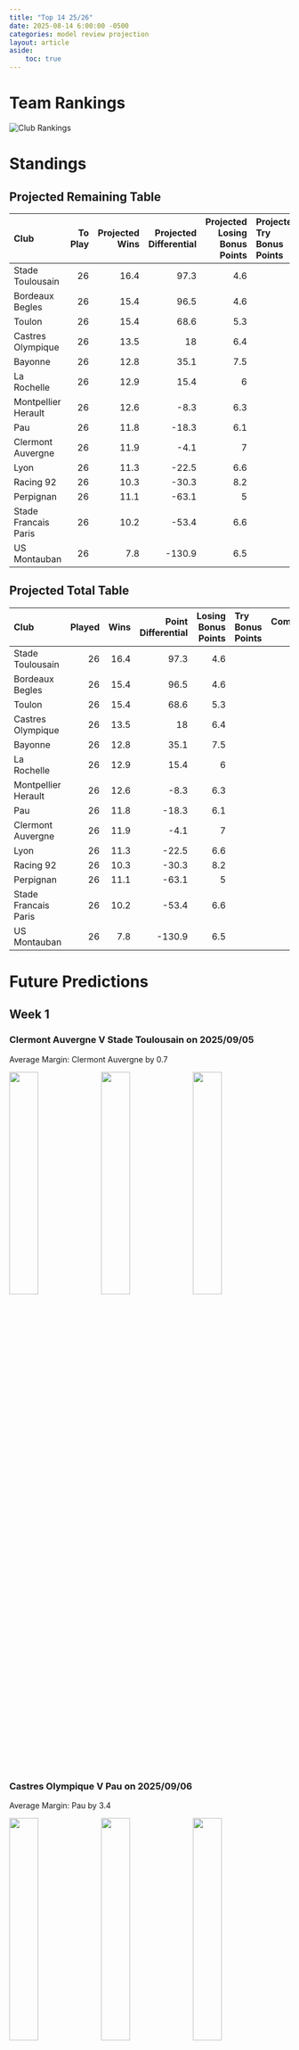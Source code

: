 ```yaml
---  
title: "Top 14 25/26"  
date: 2025-08-14 6:00:00 -0500  
categories: model review projection  
layout: article  
aside:  
    toc: true  
---
```

# Team Rankings


![Club Rankings](plots/rankings_Top_14_2526.png)
# Standings

## Projected Remaining Table


| Club                 |   To Play |   Projected Wins |   Projected Differential |   Projected Losing Bonus Points | Projected Try Bonus Points   |   Projected Competition Points |
|:---------------------|----------:|-----------------:|-------------------------:|--------------------------------:|:-----------------------------|-------------------------------:|
| Stade Toulousain     |        26 |             16.4 |                     97.3 |                             4.6 |                              |                           71.8 |
| Bordeaux Begles      |        26 |             15.4 |                     96.5 |                             4.6 |                              |                           69.2 |
| Toulon               |        26 |             15.4 |                     68.6 |                             5.3 |                              |                           68.5 |
| Castres Olympique    |        26 |             13.5 |                     18   |                             6.4 |                              |                           62.4 |
| Bayonne              |        26 |             12.8 |                     35.1 |                             7.5 |                              |                           61.3 |
| La Rochelle          |        26 |             12.9 |                     15.4 |                             6   |                              |                           60.2 |
| Montpellier Herault  |        26 |             12.6 |                     -8.3 |                             6.3 |                              |                           58.3 |
| Pau                  |        26 |             11.8 |                    -18.3 |                             6.1 |                              |                           57.3 |
| Clermont Auvergne    |        26 |             11.9 |                     -4.1 |                             7   |                              |                           56.6 |
| Lyon                 |        26 |             11.3 |                    -22.5 |                             6.6 |                              |                           55.2 |
| Racing 92            |        26 |             10.3 |                    -30.3 |                             8.2 |                              |                           52   |
| Perpignan            |        26 |             11.1 |                    -63.1 |                             5   |                              |                           52   |
| Stade Francais Paris |        26 |             10.2 |                    -53.4 |                             6.6 |                              |                           50.8 |
| US Montauban         |        26 |              7.8 |                   -130.9 |                             6.5 |                              |                           39.1 |



## Projected Total Table


| Club                 |   Played |   Wins |   Point Differential |   Losing Bonus Points | Try Bonus Points   |   Competition Points |
|:---------------------|---------:|-------:|---------------------:|----------------------:|:-------------------|---------------------:|
| Stade Toulousain     |       26 |   16.4 |                 97.3 |                   4.6 |                    |                 71.8 |
| Bordeaux Begles      |       26 |   15.4 |                 96.5 |                   4.6 |                    |                 69.2 |
| Toulon               |       26 |   15.4 |                 68.6 |                   5.3 |                    |                 68.5 |
| Castres Olympique    |       26 |   13.5 |                 18   |                   6.4 |                    |                 62.4 |
| Bayonne              |       26 |   12.8 |                 35.1 |                   7.5 |                    |                 61.3 |
| La Rochelle          |       26 |   12.9 |                 15.4 |                   6   |                    |                 60.2 |
| Montpellier Herault  |       26 |   12.6 |                 -8.3 |                   6.3 |                    |                 58.3 |
| Pau                  |       26 |   11.8 |                -18.3 |                   6.1 |                    |                 57.3 |
| Clermont Auvergne    |       26 |   11.9 |                 -4.1 |                   7   |                    |                 56.6 |
| Lyon                 |       26 |   11.3 |                -22.5 |                   6.6 |                    |                 55.2 |
| Racing 92            |       26 |   10.3 |                -30.3 |                   8.2 |                    |                 52   |
| Perpignan            |       26 |   11.1 |                -63.1 |                   5   |                    |                 52   |
| Stade Francais Paris |       26 |   10.2 |                -53.4 |                   6.6 |                    |                 50.8 |
| US Montauban         |       26 |    7.8 |               -130.9 |                   6.5 |                    |                 39.1 |



# Future Predictions

## Week 1

### Clermont Auvergne V Stade Toulousain on 2025/09/05


Average Margin: Clermont Auvergne by 0.7

<p float="left">
<img src="plots\2025-09-05-ClermontAuvergne_V_StadeToulousain_performances.png" width="32%" />
<img src="plots\2025-09-05-ClermontAuvergne_V_StadeToulousain_resultbar.png" width="32%" />
<img src="plots\2025-09-05-ClermontAuvergne_V_StadeToulousain_spreads.png" width="32%" />
</p>

### Castres Olympique V Pau on 2025/09/06


Average Margin: Pau by 3.4

<p float="left">
<img src="plots\2025-09-06-CastresOlympique_V_Pau_performances.png" width="32%" />
<img src="plots\2025-09-06-CastresOlympique_V_Pau_resultbar.png" width="32%" />
<img src="plots\2025-09-06-CastresOlympique_V_Pau_spreads.png" width="32%" />
</p>

### Lyon V Racing 92 on 2025/09/06


Average Margin: Racing 92 by 2.0

<p float="left">
<img src="plots\2025-09-06-Lyon_V_Racing92_performances.png" width="32%" />
<img src="plots\2025-09-06-Lyon_V_Racing92_resultbar.png" width="32%" />
<img src="plots\2025-09-06-Lyon_V_Racing92_spreads.png" width="32%" />
</p>

### Montpellier Herault V Toulon on 2025/09/06


Average Margin: Toulon by 1.0

<p float="left">
<img src="plots\2025-09-06-MontpellierHerault_V_Toulon_performances.png" width="32%" />
<img src="plots\2025-09-06-MontpellierHerault_V_Toulon_resultbar.png" width="32%" />
<img src="plots\2025-09-06-MontpellierHerault_V_Toulon_spreads.png" width="32%" />
</p>

### Bordeaux Begles V La Rochelle on 2025/09/06


Average Margin: Bordeaux Begles by 8.9

<p float="left">
<img src="plots\2025-09-06-BordeauxBegles_V_LaRochelle_performances.png" width="32%" />
<img src="plots\2025-09-06-BordeauxBegles_V_LaRochelle_resultbar.png" width="32%" />
<img src="plots\2025-09-06-BordeauxBegles_V_LaRochelle_spreads.png" width="32%" />
</p>

### Stade Francais Paris V US Montauban on 2025/09/06


Average Margin: Stade Francais Paris by 7.9

<p float="left">
<img src="plots\2025-09-06-StadeFrancaisParis_V_USMontauban_performances.png" width="32%" />
<img src="plots\2025-09-06-StadeFrancaisParis_V_USMontauban_resultbar.png" width="32%" />
<img src="plots\2025-09-06-StadeFrancaisParis_V_USMontauban_spreads.png" width="32%" />
</p>

### Perpignan V Bayonne on 2025/09/06


Average Margin: Perpignan by 4.6

<p float="left">
<img src="plots\2025-09-06-Perpignan_V_Bayonne_performances.png" width="32%" />
<img src="plots\2025-09-06-Perpignan_V_Bayonne_resultbar.png" width="32%" />
<img src="plots\2025-09-06-Perpignan_V_Bayonne_spreads.png" width="32%" />
</p>

## Week 2

### Racing 92 V Bordeaux Begles on 2025/09/12


Average Margin: Racing 92 by 1.0

<p float="left">
<img src="plots\2025-09-12-Racing92_V_BordeauxBegles_performances.png" width="32%" />
<img src="plots\2025-09-12-Racing92_V_BordeauxBegles_resultbar.png" width="32%" />
<img src="plots\2025-09-12-Racing92_V_BordeauxBegles_spreads.png" width="32%" />
</p>

### Stade Toulousain V Perpignan on 2025/09/13


Average Margin: Stade Toulousain by 17.2

<p float="left">
<img src="plots\2025-09-13-StadeToulousain_V_Perpignan_performances.png" width="32%" />
<img src="plots\2025-09-13-StadeToulousain_V_Perpignan_resultbar.png" width="32%" />
<img src="plots\2025-09-13-StadeToulousain_V_Perpignan_spreads.png" width="32%" />
</p>

### Toulon V Castres Olympique on 2025/09/13


Average Margin: Toulon by 12.4

<p float="left">
<img src="plots\2025-09-13-Toulon_V_CastresOlympique_performances.png" width="32%" />
<img src="plots\2025-09-13-Toulon_V_CastresOlympique_resultbar.png" width="32%" />
<img src="plots\2025-09-13-Toulon_V_CastresOlympique_spreads.png" width="32%" />
</p>

### US Montauban V Lyon on 2025/09/13


Average Margin: Lyon by 5.2

<p float="left">
<img src="plots\2025-09-13-USMontauban_V_Lyon_performances.png" width="32%" />
<img src="plots\2025-09-13-USMontauban_V_Lyon_resultbar.png" width="32%" />
<img src="plots\2025-09-13-USMontauban_V_Lyon_spreads.png" width="32%" />
</p>

### Pau V Stade Francais Paris on 2025/09/13


Average Margin: Pau by 5.7

<p float="left">
<img src="plots\2025-09-13-Pau_V_StadeFrancaisParis_performances.png" width="32%" />
<img src="plots\2025-09-13-Pau_V_StadeFrancaisParis_resultbar.png" width="32%" />
<img src="plots\2025-09-13-Pau_V_StadeFrancaisParis_spreads.png" width="32%" />
</p>

### La Rochelle V Clermont Auvergne on 2025/09/13


Average Margin: Clermont Auvergne by 1.8

<p float="left">
<img src="plots\2025-09-13-LaRochelle_V_ClermontAuvergne_performances.png" width="32%" />
<img src="plots\2025-09-13-LaRochelle_V_ClermontAuvergne_resultbar.png" width="32%" />
<img src="plots\2025-09-13-LaRochelle_V_ClermontAuvergne_spreads.png" width="32%" />
</p>

### Bayonne V Montpellier Herault on 2025/09/13


Average Margin: Bayonne by 3.3

<p float="left">
<img src="plots\2025-09-13-Bayonne_V_MontpellierHerault_performances.png" width="32%" />
<img src="plots\2025-09-13-Bayonne_V_MontpellierHerault_resultbar.png" width="32%" />
<img src="plots\2025-09-13-Bayonne_V_MontpellierHerault_spreads.png" width="32%" />
</p>

## Week 3

### Toulon V La Rochelle on 2025/09/19


Average Margin: Toulon by 2.7

<p float="left">
<img src="plots\2025-09-19-Toulon_V_LaRochelle_performances.png" width="32%" />
<img src="plots\2025-09-19-Toulon_V_LaRochelle_resultbar.png" width="32%" />
<img src="plots\2025-09-19-Toulon_V_LaRochelle_spreads.png" width="32%" />
</p>

### Lyon V Stade Francais Paris on 2025/09/20


Average Margin: Lyon by 3.9

<p float="left">
<img src="plots\2025-09-20-Lyon_V_StadeFrancaisParis_performances.png" width="32%" />
<img src="plots\2025-09-20-Lyon_V_StadeFrancaisParis_resultbar.png" width="32%" />
<img src="plots\2025-09-20-Lyon_V_StadeFrancaisParis_spreads.png" width="32%" />
</p>

### Castres Olympique V Bayonne on 2025/09/20


Average Margin: Castres Olympique by 6.3

<p float="left">
<img src="plots\2025-09-20-CastresOlympique_V_Bayonne_performances.png" width="32%" />
<img src="plots\2025-09-20-CastresOlympique_V_Bayonne_resultbar.png" width="32%" />
<img src="plots\2025-09-20-CastresOlympique_V_Bayonne_spreads.png" width="32%" />
</p>

### Bordeaux Begles V US Montauban on 2025/09/20


Average Margin: Bordeaux Begles by 8.7

<p float="left">
<img src="plots\2025-09-20-BordeauxBegles_V_USMontauban_performances.png" width="32%" />
<img src="plots\2025-09-20-BordeauxBegles_V_USMontauban_resultbar.png" width="32%" />
<img src="plots\2025-09-20-BordeauxBegles_V_USMontauban_spreads.png" width="32%" />
</p>

### Clermont Auvergne V Pau on 2025/09/20


Average Margin: Clermont Auvergne by 4.0

<p float="left">
<img src="plots\2025-09-20-ClermontAuvergne_V_Pau_performances.png" width="32%" />
<img src="plots\2025-09-20-ClermontAuvergne_V_Pau_resultbar.png" width="32%" />
<img src="plots\2025-09-20-ClermontAuvergne_V_Pau_spreads.png" width="32%" />
</p>

### Perpignan V Racing 92 on 2025/09/20


Average Margin: Perpignan by 1.7

<p float="left">
<img src="plots\2025-09-20-Perpignan_V_Racing92_performances.png" width="32%" />
<img src="plots\2025-09-20-Perpignan_V_Racing92_resultbar.png" width="32%" />
<img src="plots\2025-09-20-Perpignan_V_Racing92_spreads.png" width="32%" />
</p>

### Montpellier Herault V Stade Toulousain on 2025/09/20


Average Margin: Stade Toulousain by 1.3

<p float="left">
<img src="plots\2025-09-20-MontpellierHerault_V_StadeToulousain_performances.png" width="32%" />
<img src="plots\2025-09-20-MontpellierHerault_V_StadeToulousain_resultbar.png" width="32%" />
<img src="plots\2025-09-20-MontpellierHerault_V_StadeToulousain_spreads.png" width="32%" />
</p>

## Week 4

### Bayonne V Toulon on 2025/09/26


Average Margin: Toulon by 1.5

<p float="left">
<img src="plots\2025-09-26-Bayonne_V_Toulon_performances.png" width="32%" />
<img src="plots\2025-09-26-Bayonne_V_Toulon_resultbar.png" width="32%" />
<img src="plots\2025-09-26-Bayonne_V_Toulon_spreads.png" width="32%" />
</p>

### Racing 92 V Clermont Auvergne on 2025/09/27


Average Margin: Clermont Auvergne by 0.2

<p float="left">
<img src="plots\2025-09-27-Racing92_V_ClermontAuvergne_performances.png" width="32%" />
<img src="plots\2025-09-27-Racing92_V_ClermontAuvergne_resultbar.png" width="32%" />
<img src="plots\2025-09-27-Racing92_V_ClermontAuvergne_spreads.png" width="32%" />
</p>

### Pau V Lyon on 2025/09/27


Average Margin: Pau by 5.4

<p float="left">
<img src="plots\2025-09-27-Pau_V_Lyon_performances.png" width="32%" />
<img src="plots\2025-09-27-Pau_V_Lyon_resultbar.png" width="32%" />
<img src="plots\2025-09-27-Pau_V_Lyon_spreads.png" width="32%" />
</p>

### Stade Francais Paris V Bordeaux Begles on 2025/09/27


Average Margin: Bordeaux Begles by 3.8

<p float="left">
<img src="plots\2025-09-27-StadeFrancaisParis_V_BordeauxBegles_performances.png" width="32%" />
<img src="plots\2025-09-27-StadeFrancaisParis_V_BordeauxBegles_resultbar.png" width="32%" />
<img src="plots\2025-09-27-StadeFrancaisParis_V_BordeauxBegles_spreads.png" width="32%" />
</p>

### La Rochelle V Perpignan on 2025/09/27


Average Margin: La Rochelle by 6.8

<p float="left">
<img src="plots\2025-09-27-LaRochelle_V_Perpignan_performances.png" width="32%" />
<img src="plots\2025-09-27-LaRochelle_V_Perpignan_resultbar.png" width="32%" />
<img src="plots\2025-09-27-LaRochelle_V_Perpignan_spreads.png" width="32%" />
</p>

### Stade Toulousain V Castres Olympique on 2025/09/27


Average Margin: Stade Toulousain by 8.9

<p float="left">
<img src="plots\2025-09-27-StadeToulousain_V_CastresOlympique_performances.png" width="32%" />
<img src="plots\2025-09-27-StadeToulousain_V_CastresOlympique_resultbar.png" width="32%" />
<img src="plots\2025-09-27-StadeToulousain_V_CastresOlympique_spreads.png" width="32%" />
</p>

### US Montauban V Montpellier Herault on 2025/09/27


Average Margin: Montpellier Herault by 3.9

<p float="left">
<img src="plots\2025-09-27-USMontauban_V_MontpellierHerault_performances.png" width="32%" />
<img src="plots\2025-09-27-USMontauban_V_MontpellierHerault_resultbar.png" width="32%" />
<img src="plots\2025-09-27-USMontauban_V_MontpellierHerault_spreads.png" width="32%" />
</p>

## Week 5

### Bordeaux Begles V Lyon on 2025/10/03


Average Margin: Bordeaux Begles by 6.9

<p float="left">
<img src="plots\2025-10-03-BordeauxBegles_V_Lyon_performances.png" width="32%" />
<img src="plots\2025-10-03-BordeauxBegles_V_Lyon_resultbar.png" width="32%" />
<img src="plots\2025-10-03-BordeauxBegles_V_Lyon_spreads.png" width="32%" />
</p>

### Clermont Auvergne V US Montauban on 2025/10/03


Average Margin: US Montauban by 5.2

<p float="left">
<img src="plots\2025-10-03-ClermontAuvergne_V_USMontauban_performances.png" width="32%" />
<img src="plots\2025-10-03-ClermontAuvergne_V_USMontauban_resultbar.png" width="32%" />
<img src="plots\2025-10-03-ClermontAuvergne_V_USMontauban_spreads.png" width="32%" />
</p>

### Perpignan V Stade Francais Paris on 2025/10/03


Average Margin: Perpignan by 4.4

<p float="left">
<img src="plots\2025-10-03-Perpignan_V_StadeFrancaisParis_performances.png" width="32%" />
<img src="plots\2025-10-03-Perpignan_V_StadeFrancaisParis_resultbar.png" width="32%" />
<img src="plots\2025-10-03-Perpignan_V_StadeFrancaisParis_spreads.png" width="32%" />
</p>

### Toulon V Pau on 2025/10/03


Average Margin: Toulon by 6.9

<p float="left">
<img src="plots\2025-10-03-Toulon_V_Pau_performances.png" width="32%" />
<img src="plots\2025-10-03-Toulon_V_Pau_resultbar.png" width="32%" />
<img src="plots\2025-10-03-Toulon_V_Pau_spreads.png" width="32%" />
</p>

### Bayonne V Stade Toulousain on 2025/10/03


Average Margin: Bayonne by 0.1

<p float="left">
<img src="plots\2025-10-03-Bayonne_V_StadeToulousain_performances.png" width="32%" />
<img src="plots\2025-10-03-Bayonne_V_StadeToulousain_resultbar.png" width="32%" />
<img src="plots\2025-10-03-Bayonne_V_StadeToulousain_spreads.png" width="32%" />
</p>

### Montpellier Herault V La Rochelle on 2025/10/03


Average Margin: Montpellier Herault by 5.0

<p float="left">
<img src="plots\2025-10-03-MontpellierHerault_V_LaRochelle_performances.png" width="32%" />
<img src="plots\2025-10-03-MontpellierHerault_V_LaRochelle_resultbar.png" width="32%" />
<img src="plots\2025-10-03-MontpellierHerault_V_LaRochelle_spreads.png" width="32%" />
</p>

### Castres Olympique V Racing 92 on 2025/10/03


Average Margin: Castres Olympique by 0.9

<p float="left">
<img src="plots\2025-10-03-CastresOlympique_V_Racing92_performances.png" width="32%" />
<img src="plots\2025-10-03-CastresOlympique_V_Racing92_resultbar.png" width="32%" />
<img src="plots\2025-10-03-CastresOlympique_V_Racing92_spreads.png" width="32%" />
</p>

## Week 6

### Racing 92 V Montpellier Herault on 2025/10/10


Average Margin: Racing 92 by 0.8

<p float="left">
<img src="plots\2025-10-10-Racing92_V_MontpellierHerault_performances.png" width="32%" />
<img src="plots\2025-10-10-Racing92_V_MontpellierHerault_resultbar.png" width="32%" />
<img src="plots\2025-10-10-Racing92_V_MontpellierHerault_spreads.png" width="32%" />
</p>

### Stade Toulousain V Bordeaux Begles on 2025/10/10


Average Margin: Stade Toulousain by 9.4

<p float="left">
<img src="plots\2025-10-10-StadeToulousain_V_BordeauxBegles_performances.png" width="32%" />
<img src="plots\2025-10-10-StadeToulousain_V_BordeauxBegles_resultbar.png" width="32%" />
<img src="plots\2025-10-10-StadeToulousain_V_BordeauxBegles_spreads.png" width="32%" />
</p>

### Lyon V Perpignan on 2025/10/10


Average Margin: Lyon by 3.1

<p float="left">
<img src="plots\2025-10-10-Lyon_V_Perpignan_performances.png" width="32%" />
<img src="plots\2025-10-10-Lyon_V_Perpignan_resultbar.png" width="32%" />
<img src="plots\2025-10-10-Lyon_V_Perpignan_spreads.png" width="32%" />
</p>

### Clermont Auvergne V Toulon on 2025/10/10


Average Margin: Toulon by 0.8

<p float="left">
<img src="plots\2025-10-10-ClermontAuvergne_V_Toulon_performances.png" width="32%" />
<img src="plots\2025-10-10-ClermontAuvergne_V_Toulon_resultbar.png" width="32%" />
<img src="plots\2025-10-10-ClermontAuvergne_V_Toulon_spreads.png" width="32%" />
</p>

### Stade Francais Paris V La Rochelle on 2025/10/10


Average Margin: La Rochelle by 0.2

<p float="left">
<img src="plots\2025-10-10-StadeFrancaisParis_V_LaRochelle_performances.png" width="32%" />
<img src="plots\2025-10-10-StadeFrancaisParis_V_LaRochelle_resultbar.png" width="32%" />
<img src="plots\2025-10-10-StadeFrancaisParis_V_LaRochelle_spreads.png" width="32%" />
</p>

### US Montauban V Castres Olympique on 2025/10/10


Average Margin: US Montauban by 2.9

<p float="left">
<img src="plots\2025-10-10-USMontauban_V_CastresOlympique_performances.png" width="32%" />
<img src="plots\2025-10-10-USMontauban_V_CastresOlympique_resultbar.png" width="32%" />
<img src="plots\2025-10-10-USMontauban_V_CastresOlympique_spreads.png" width="32%" />
</p>

### Pau V Bayonne on 2025/10/10


Average Margin: Pau by 3.2

<p float="left">
<img src="plots\2025-10-10-Pau_V_Bayonne_performances.png" width="32%" />
<img src="plots\2025-10-10-Pau_V_Bayonne_resultbar.png" width="32%" />
<img src="plots\2025-10-10-Pau_V_Bayonne_spreads.png" width="32%" />
</p>

## Week 7

### Bayonne V Clermont Auvergne on 2025/10/17


Average Margin: Bayonne by 2.5

<p float="left">
<img src="plots\2025-10-17-Bayonne_V_ClermontAuvergne_performances.png" width="32%" />
<img src="plots\2025-10-17-Bayonne_V_ClermontAuvergne_resultbar.png" width="32%" />
<img src="plots\2025-10-17-Bayonne_V_ClermontAuvergne_spreads.png" width="32%" />
</p>

### Perpignan V Bordeaux Begles on 2025/10/17


Average Margin: Bordeaux Begles by 3.6

<p float="left">
<img src="plots\2025-10-17-Perpignan_V_BordeauxBegles_performances.png" width="32%" />
<img src="plots\2025-10-17-Perpignan_V_BordeauxBegles_resultbar.png" width="32%" />
<img src="plots\2025-10-17-Perpignan_V_BordeauxBegles_spreads.png" width="32%" />
</p>

### Pau V Stade Toulousain on 2025/10/17


Average Margin: Stade Toulousain by 4.5

<p float="left">
<img src="plots\2025-10-17-Pau_V_StadeToulousain_performances.png" width="32%" />
<img src="plots\2025-10-17-Pau_V_StadeToulousain_resultbar.png" width="32%" />
<img src="plots\2025-10-17-Pau_V_StadeToulousain_spreads.png" width="32%" />
</p>

### Montpellier Herault V Lyon on 2025/10/17


Average Margin: Montpellier Herault by 5.1

<p float="left">
<img src="plots\2025-10-17-MontpellierHerault_V_Lyon_performances.png" width="32%" />
<img src="plots\2025-10-17-MontpellierHerault_V_Lyon_resultbar.png" width="32%" />
<img src="plots\2025-10-17-MontpellierHerault_V_Lyon_spreads.png" width="32%" />
</p>

### Castres Olympique V Stade Francais Paris on 2025/10/17


Average Margin: Castres Olympique by 8.9

<p float="left">
<img src="plots\2025-10-17-CastresOlympique_V_StadeFrancaisParis_performances.png" width="32%" />
<img src="plots\2025-10-17-CastresOlympique_V_StadeFrancaisParis_resultbar.png" width="32%" />
<img src="plots\2025-10-17-CastresOlympique_V_StadeFrancaisParis_spreads.png" width="32%" />
</p>

### La Rochelle V US Montauban on 2025/10/17


Average Margin: La Rochelle by 12.5

<p float="left">
<img src="plots\2025-10-17-LaRochelle_V_USMontauban_performances.png" width="32%" />
<img src="plots\2025-10-17-LaRochelle_V_USMontauban_resultbar.png" width="32%" />
<img src="plots\2025-10-17-LaRochelle_V_USMontauban_spreads.png" width="32%" />
</p>

### Toulon V Racing 92 on 2025/10/17


Average Margin: Racing 92 by 1.7

<p float="left">
<img src="plots\2025-10-17-Toulon_V_Racing92_performances.png" width="32%" />
<img src="plots\2025-10-17-Toulon_V_Racing92_resultbar.png" width="32%" />
<img src="plots\2025-10-17-Toulon_V_Racing92_spreads.png" width="32%" />
</p>

## Week 8

### Lyon V La Rochelle on 2025/10/24


Average Margin: Lyon by 6.3

<p float="left">
<img src="plots\2025-10-24-Lyon_V_LaRochelle_performances.png" width="32%" />
<img src="plots\2025-10-24-Lyon_V_LaRochelle_resultbar.png" width="32%" />
<img src="plots\2025-10-24-Lyon_V_LaRochelle_spreads.png" width="32%" />
</p>

### Stade Francais Paris V Montpellier Herault on 2025/10/24


Average Margin: Stade Francais Paris by 1.1

<p float="left">
<img src="plots\2025-10-24-StadeFrancaisParis_V_MontpellierHerault_performances.png" width="32%" />
<img src="plots\2025-10-24-StadeFrancaisParis_V_MontpellierHerault_resultbar.png" width="32%" />
<img src="plots\2025-10-24-StadeFrancaisParis_V_MontpellierHerault_spreads.png" width="32%" />
</p>

### Stade Toulousain V Toulon on 2025/10/24


Average Margin: Stade Toulousain by 10.8

<p float="left">
<img src="plots\2025-10-24-StadeToulousain_V_Toulon_performances.png" width="32%" />
<img src="plots\2025-10-24-StadeToulousain_V_Toulon_resultbar.png" width="32%" />
<img src="plots\2025-10-24-StadeToulousain_V_Toulon_spreads.png" width="32%" />
</p>

### US Montauban V Perpignan on 2025/10/24


Average Margin: Perpignan by 1.5

<p float="left">
<img src="plots\2025-10-24-USMontauban_V_Perpignan_performances.png" width="32%" />
<img src="plots\2025-10-24-USMontauban_V_Perpignan_resultbar.png" width="32%" />
<img src="plots\2025-10-24-USMontauban_V_Perpignan_spreads.png" width="32%" />
</p>

### Racing 92 V Pau on 2025/10/24


Average Margin: Racing 92 by 4.1

<p float="left">
<img src="plots\2025-10-24-Racing92_V_Pau_performances.png" width="32%" />
<img src="plots\2025-10-24-Racing92_V_Pau_resultbar.png" width="32%" />
<img src="plots\2025-10-24-Racing92_V_Pau_spreads.png" width="32%" />
</p>

### Bordeaux Begles V Bayonne on 2025/10/24


Average Margin: Bordeaux Begles by 2.2

<p float="left">
<img src="plots\2025-10-24-BordeauxBegles_V_Bayonne_performances.png" width="32%" />
<img src="plots\2025-10-24-BordeauxBegles_V_Bayonne_resultbar.png" width="32%" />
<img src="plots\2025-10-24-BordeauxBegles_V_Bayonne_spreads.png" width="32%" />
</p>

### Clermont Auvergne V Castres Olympique on 2025/10/24


Average Margin: Clermont Auvergne by 6.1

<p float="left">
<img src="plots\2025-10-24-ClermontAuvergne_V_CastresOlympique_performances.png" width="32%" />
<img src="plots\2025-10-24-ClermontAuvergne_V_CastresOlympique_resultbar.png" width="32%" />
<img src="plots\2025-10-24-ClermontAuvergne_V_CastresOlympique_spreads.png" width="32%" />
</p>

## Week 9

### Bayonne V US Montauban on 2025/10/31


Average Margin: Bayonne by 4.4

<p float="left">
<img src="plots\2025-10-31-Bayonne_V_USMontauban_performances.png" width="32%" />
<img src="plots\2025-10-31-Bayonne_V_USMontauban_resultbar.png" width="32%" />
<img src="plots\2025-10-31-Bayonne_V_USMontauban_spreads.png" width="32%" />
</p>

### Stade Toulousain V Stade Francais Paris on 2025/10/31


Average Margin: Stade Francais Paris by 0.8

<p float="left">
<img src="plots\2025-10-31-StadeToulousain_V_StadeFrancaisParis_performances.png" width="32%" />
<img src="plots\2025-10-31-StadeToulousain_V_StadeFrancaisParis_resultbar.png" width="32%" />
<img src="plots\2025-10-31-StadeToulousain_V_StadeFrancaisParis_spreads.png" width="32%" />
</p>

### Toulon V Lyon on 2025/10/31


Average Margin: Toulon by 5.8

<p float="left">
<img src="plots\2025-10-31-Toulon_V_Lyon_performances.png" width="32%" />
<img src="plots\2025-10-31-Toulon_V_Lyon_resultbar.png" width="32%" />
<img src="plots\2025-10-31-Toulon_V_Lyon_spreads.png" width="32%" />
</p>

### La Rochelle V Racing 92 on 2025/10/31


Average Margin: La Rochelle by 8.1

<p float="left">
<img src="plots\2025-10-31-LaRochelle_V_Racing92_performances.png" width="32%" />
<img src="plots\2025-10-31-LaRochelle_V_Racing92_resultbar.png" width="32%" />
<img src="plots\2025-10-31-LaRochelle_V_Racing92_spreads.png" width="32%" />
</p>

### Castres Olympique V Bordeaux Begles on 2025/10/31


Average Margin: Castres Olympique by 1.5

<p float="left">
<img src="plots\2025-10-31-CastresOlympique_V_BordeauxBegles_performances.png" width="32%" />
<img src="plots\2025-10-31-CastresOlympique_V_BordeauxBegles_resultbar.png" width="32%" />
<img src="plots\2025-10-31-CastresOlympique_V_BordeauxBegles_spreads.png" width="32%" />
</p>

### Pau V Perpignan on 2025/10/31


Average Margin: Pau by 9.6

<p float="left">
<img src="plots\2025-10-31-Pau_V_Perpignan_performances.png" width="32%" />
<img src="plots\2025-10-31-Pau_V_Perpignan_resultbar.png" width="32%" />
<img src="plots\2025-10-31-Pau_V_Perpignan_spreads.png" width="32%" />
</p>

### Montpellier Herault V Clermont Auvergne on 2025/10/31


Average Margin: Montpellier Herault by 2.9

<p float="left">
<img src="plots\2025-10-31-MontpellierHerault_V_ClermontAuvergne_performances.png" width="32%" />
<img src="plots\2025-10-31-MontpellierHerault_V_ClermontAuvergne_resultbar.png" width="32%" />
<img src="plots\2025-10-31-MontpellierHerault_V_ClermontAuvergne_spreads.png" width="32%" />
</p>

## Week 10

### Bordeaux Begles V Pau on 2025/11/21


Average Margin: Bordeaux Begles by 6.9

<p float="left">
<img src="plots\2025-11-21-BordeauxBegles_V_Pau_performances.png" width="32%" />
<img src="plots\2025-11-21-BordeauxBegles_V_Pau_resultbar.png" width="32%" />
<img src="plots\2025-11-21-BordeauxBegles_V_Pau_spreads.png" width="32%" />
</p>

### Perpignan V Montpellier Herault on 2025/11/21


Average Margin: Montpellier Herault by 0.2

<p float="left">
<img src="plots\2025-11-21-Perpignan_V_MontpellierHerault_performances.png" width="32%" />
<img src="plots\2025-11-21-Perpignan_V_MontpellierHerault_resultbar.png" width="32%" />
<img src="plots\2025-11-21-Perpignan_V_MontpellierHerault_spreads.png" width="32%" />
</p>

### La Rochelle V Castres Olympique on 2025/11/21


Average Margin: Castres Olympique by 1.3

<p float="left">
<img src="plots\2025-11-21-LaRochelle_V_CastresOlympique_performances.png" width="32%" />
<img src="plots\2025-11-21-LaRochelle_V_CastresOlympique_resultbar.png" width="32%" />
<img src="plots\2025-11-21-LaRochelle_V_CastresOlympique_spreads.png" width="32%" />
</p>

### Stade Francais Paris V Toulon on 2025/11/21


Average Margin: Stade Francais Paris by 2.3

<p float="left">
<img src="plots\2025-11-21-StadeFrancaisParis_V_Toulon_performances.png" width="32%" />
<img src="plots\2025-11-21-StadeFrancaisParis_V_Toulon_resultbar.png" width="32%" />
<img src="plots\2025-11-21-StadeFrancaisParis_V_Toulon_spreads.png" width="32%" />
</p>

### US Montauban V Stade Toulousain on 2025/11/21


Average Margin: Stade Toulousain by 5.8

<p float="left">
<img src="plots\2025-11-21-USMontauban_V_StadeToulousain_performances.png" width="32%" />
<img src="plots\2025-11-21-USMontauban_V_StadeToulousain_resultbar.png" width="32%" />
<img src="plots\2025-11-21-USMontauban_V_StadeToulousain_spreads.png" width="32%" />
</p>

### Racing 92 V Bayonne on 2025/11/21


Average Margin: Racing 92 by 4.3

<p float="left">
<img src="plots\2025-11-21-Racing92_V_Bayonne_performances.png" width="32%" />
<img src="plots\2025-11-21-Racing92_V_Bayonne_resultbar.png" width="32%" />
<img src="plots\2025-11-21-Racing92_V_Bayonne_spreads.png" width="32%" />
</p>

### Lyon V Clermont Auvergne on 2025/11/21


Average Margin: Lyon by 3.1

<p float="left">
<img src="plots\2025-11-21-Lyon_V_ClermontAuvergne_performances.png" width="32%" />
<img src="plots\2025-11-21-Lyon_V_ClermontAuvergne_resultbar.png" width="32%" />
<img src="plots\2025-11-21-Lyon_V_ClermontAuvergne_spreads.png" width="32%" />
</p>

## Week 11

### Montpellier Herault V Bordeaux Begles on 2025/11/28


Average Margin: Montpellier Herault by 4.7

<p float="left">
<img src="plots\2025-11-28-MontpellierHerault_V_BordeauxBegles_performances.png" width="32%" />
<img src="plots\2025-11-28-MontpellierHerault_V_BordeauxBegles_resultbar.png" width="32%" />
<img src="plots\2025-11-28-MontpellierHerault_V_BordeauxBegles_spreads.png" width="32%" />
</p>

### Pau V La Rochelle on 2025/11/28


Average Margin: Pau by 3.6

<p float="left">
<img src="plots\2025-11-28-Pau_V_LaRochelle_performances.png" width="32%" />
<img src="plots\2025-11-28-Pau_V_LaRochelle_resultbar.png" width="32%" />
<img src="plots\2025-11-28-Pau_V_LaRochelle_spreads.png" width="32%" />
</p>

### Stade Toulousain V Racing 92 on 2025/11/28


Average Margin: Stade Toulousain by 6.7

<p float="left">
<img src="plots\2025-11-28-StadeToulousain_V_Racing92_performances.png" width="32%" />
<img src="plots\2025-11-28-StadeToulousain_V_Racing92_resultbar.png" width="32%" />
<img src="plots\2025-11-28-StadeToulousain_V_Racing92_spreads.png" width="32%" />
</p>

### Bayonne V Lyon on 2025/11/28


Average Margin: Bayonne by 6.2

<p float="left">
<img src="plots\2025-11-28-Bayonne_V_Lyon_performances.png" width="32%" />
<img src="plots\2025-11-28-Bayonne_V_Lyon_resultbar.png" width="32%" />
<img src="plots\2025-11-28-Bayonne_V_Lyon_spreads.png" width="32%" />
</p>

### Toulon V US Montauban on 2025/11/28


Average Margin: Toulon by 3.1

<p float="left">
<img src="plots\2025-11-28-Toulon_V_USMontauban_performances.png" width="32%" />
<img src="plots\2025-11-28-Toulon_V_USMontauban_resultbar.png" width="32%" />
<img src="plots\2025-11-28-Toulon_V_USMontauban_spreads.png" width="32%" />
</p>

### Castres Olympique V Perpignan on 2025/11/28


Average Margin: Castres Olympique by 3.6

<p float="left">
<img src="plots\2025-11-28-CastresOlympique_V_Perpignan_performances.png" width="32%" />
<img src="plots\2025-11-28-CastresOlympique_V_Perpignan_resultbar.png" width="32%" />
<img src="plots\2025-11-28-CastresOlympique_V_Perpignan_spreads.png" width="32%" />
</p>

### Clermont Auvergne V Stade Francais Paris on 2025/11/28


Average Margin: Clermont Auvergne by 2.8

<p float="left">
<img src="plots\2025-11-28-ClermontAuvergne_V_StadeFrancaisParis_performances.png" width="32%" />
<img src="plots\2025-11-28-ClermontAuvergne_V_StadeFrancaisParis_resultbar.png" width="32%" />
<img src="plots\2025-11-28-ClermontAuvergne_V_StadeFrancaisParis_spreads.png" width="32%" />
</p>

## Week 12

### Bordeaux Begles V Toulon on 2025/12/19


Average Margin: Bordeaux Begles by 10.0

<p float="left">
<img src="plots\2025-12-19-BordeauxBegles_V_Toulon_performances.png" width="32%" />
<img src="plots\2025-12-19-BordeauxBegles_V_Toulon_resultbar.png" width="32%" />
<img src="plots\2025-12-19-BordeauxBegles_V_Toulon_spreads.png" width="32%" />
</p>

### Stade Francais Paris V Racing 92 on 2025/12/19


Average Margin: Stade Francais Paris by 0.2

<p float="left">
<img src="plots\2025-12-19-StadeFrancaisParis_V_Racing92_performances.png" width="32%" />
<img src="plots\2025-12-19-StadeFrancaisParis_V_Racing92_resultbar.png" width="32%" />
<img src="plots\2025-12-19-StadeFrancaisParis_V_Racing92_spreads.png" width="32%" />
</p>

### La Rochelle V Bayonne on 2025/12/19


Average Margin: La Rochelle by 2.2

<p float="left">
<img src="plots\2025-12-19-LaRochelle_V_Bayonne_performances.png" width="32%" />
<img src="plots\2025-12-19-LaRochelle_V_Bayonne_resultbar.png" width="32%" />
<img src="plots\2025-12-19-LaRochelle_V_Bayonne_spreads.png" width="32%" />
</p>

### Montpellier Herault V Castres Olympique on 2025/12/19


Average Margin: Montpellier Herault by 7.0

<p float="left">
<img src="plots\2025-12-19-MontpellierHerault_V_CastresOlympique_performances.png" width="32%" />
<img src="plots\2025-12-19-MontpellierHerault_V_CastresOlympique_resultbar.png" width="32%" />
<img src="plots\2025-12-19-MontpellierHerault_V_CastresOlympique_spreads.png" width="32%" />
</p>

### Perpignan V Clermont Auvergne on 2025/12/19


Average Margin: Perpignan by 3.9

<p float="left">
<img src="plots\2025-12-19-Perpignan_V_ClermontAuvergne_performances.png" width="32%" />
<img src="plots\2025-12-19-Perpignan_V_ClermontAuvergne_resultbar.png" width="32%" />
<img src="plots\2025-12-19-Perpignan_V_ClermontAuvergne_spreads.png" width="32%" />
</p>

### Lyon V Stade Toulousain on 2025/12/19


Average Margin: Stade Toulousain by 1.7

<p float="left">
<img src="plots\2025-12-19-Lyon_V_StadeToulousain_performances.png" width="32%" />
<img src="plots\2025-12-19-Lyon_V_StadeToulousain_resultbar.png" width="32%" />
<img src="plots\2025-12-19-Lyon_V_StadeToulousain_spreads.png" width="32%" />
</p>

### US Montauban V Pau on 2025/12/19


Average Margin: Pau by 1.4

<p float="left">
<img src="plots\2025-12-19-USMontauban_V_Pau_performances.png" width="32%" />
<img src="plots\2025-12-19-USMontauban_V_Pau_resultbar.png" width="32%" />
<img src="plots\2025-12-19-USMontauban_V_Pau_spreads.png" width="32%" />
</p>

## Week 13

### Bayonne V Stade Francais Paris on 2025/12/26


Average Margin: Bayonne by 5.8

<p float="left">
<img src="plots\2025-12-26-Bayonne_V_StadeFrancaisParis_performances.png" width="32%" />
<img src="plots\2025-12-26-Bayonne_V_StadeFrancaisParis_resultbar.png" width="32%" />
<img src="plots\2025-12-26-Bayonne_V_StadeFrancaisParis_spreads.png" width="32%" />
</p>

### Pau V Montpellier Herault on 2025/12/26


Average Margin: Pau by 1.3

<p float="left">
<img src="plots\2025-12-26-Pau_V_MontpellierHerault_performances.png" width="32%" />
<img src="plots\2025-12-26-Pau_V_MontpellierHerault_resultbar.png" width="32%" />
<img src="plots\2025-12-26-Pau_V_MontpellierHerault_spreads.png" width="32%" />
</p>

### Castres Olympique V Lyon on 2025/12/26


Average Margin: Castres Olympique by 8.4

<p float="left">
<img src="plots\2025-12-26-CastresOlympique_V_Lyon_performances.png" width="32%" />
<img src="plots\2025-12-26-CastresOlympique_V_Lyon_resultbar.png" width="32%" />
<img src="plots\2025-12-26-CastresOlympique_V_Lyon_spreads.png" width="32%" />
</p>

### Clermont Auvergne V Bordeaux Begles on 2025/12/26


Average Margin: Clermont Auvergne by 4.8

<p float="left">
<img src="plots\2025-12-26-ClermontAuvergne_V_BordeauxBegles_performances.png" width="32%" />
<img src="plots\2025-12-26-ClermontAuvergne_V_BordeauxBegles_resultbar.png" width="32%" />
<img src="plots\2025-12-26-ClermontAuvergne_V_BordeauxBegles_spreads.png" width="32%" />
</p>

### Stade Toulousain V La Rochelle on 2025/12/26


Average Margin: Stade Toulousain by 6.1

<p float="left">
<img src="plots\2025-12-26-StadeToulousain_V_LaRochelle_performances.png" width="32%" />
<img src="plots\2025-12-26-StadeToulousain_V_LaRochelle_resultbar.png" width="32%" />
<img src="plots\2025-12-26-StadeToulousain_V_LaRochelle_spreads.png" width="32%" />
</p>

### Toulon V Perpignan on 2025/12/26


Average Margin: Toulon by 5.5

<p float="left">
<img src="plots\2025-12-26-Toulon_V_Perpignan_performances.png" width="32%" />
<img src="plots\2025-12-26-Toulon_V_Perpignan_resultbar.png" width="32%" />
<img src="plots\2025-12-26-Toulon_V_Perpignan_spreads.png" width="32%" />
</p>

### Racing 92 V US Montauban on 2025/12/26


Average Margin: Racing 92 by 8.0

<p float="left">
<img src="plots\2025-12-26-Racing92_V_USMontauban_performances.png" width="32%" />
<img src="plots\2025-12-26-Racing92_V_USMontauban_resultbar.png" width="32%" />
<img src="plots\2025-12-26-Racing92_V_USMontauban_spreads.png" width="32%" />
</p>

## Week 14

### La Rochelle V Toulon on 2026/01/02


Average Margin: La Rochelle by 4.7

<p float="left">
<img src="plots\2026-01-02-LaRochelle_V_Toulon_performances.png" width="32%" />
<img src="plots\2026-01-02-LaRochelle_V_Toulon_resultbar.png" width="32%" />
<img src="plots\2026-01-02-LaRochelle_V_Toulon_spreads.png" width="32%" />
</p>

### Stade Francais Paris V Castres Olympique on 2026/01/02


Average Margin: Stade Francais Paris by 0.5

<p float="left">
<img src="plots\2026-01-02-StadeFrancaisParis_V_CastresOlympique_performances.png" width="32%" />
<img src="plots\2026-01-02-StadeFrancaisParis_V_CastresOlympique_resultbar.png" width="32%" />
<img src="plots\2026-01-02-StadeFrancaisParis_V_CastresOlympique_spreads.png" width="32%" />
</p>

### Perpignan V Stade Toulousain on 2026/01/02


Average Margin: Stade Toulousain by 1.7

<p float="left">
<img src="plots\2026-01-02-Perpignan_V_StadeToulousain_performances.png" width="32%" />
<img src="plots\2026-01-02-Perpignan_V_StadeToulousain_resultbar.png" width="32%" />
<img src="plots\2026-01-02-Perpignan_V_StadeToulousain_spreads.png" width="32%" />
</p>

### Montpellier Herault V Bayonne on 2026/01/02


Average Margin: Montpellier Herault by 5.4

<p float="left">
<img src="plots\2026-01-02-MontpellierHerault_V_Bayonne_performances.png" width="32%" />
<img src="plots\2026-01-02-MontpellierHerault_V_Bayonne_resultbar.png" width="32%" />
<img src="plots\2026-01-02-MontpellierHerault_V_Bayonne_spreads.png" width="32%" />
</p>

### US Montauban V Clermont Auvergne on 2026/01/02


Average Margin: US Montauban by 1.6

<p float="left">
<img src="plots\2026-01-02-USMontauban_V_ClermontAuvergne_performances.png" width="32%" />
<img src="plots\2026-01-02-USMontauban_V_ClermontAuvergne_resultbar.png" width="32%" />
<img src="plots\2026-01-02-USMontauban_V_ClermontAuvergne_spreads.png" width="32%" />
</p>

### Lyon V Pau on 2026/01/02


Average Margin: Lyon by 5.5

<p float="left">
<img src="plots\2026-01-02-Lyon_V_Pau_performances.png" width="32%" />
<img src="plots\2026-01-02-Lyon_V_Pau_resultbar.png" width="32%" />
<img src="plots\2026-01-02-Lyon_V_Pau_spreads.png" width="32%" />
</p>

### Bordeaux Begles V Racing 92 on 2026/01/02


Average Margin: Bordeaux Begles by 3.1

<p float="left">
<img src="plots\2026-01-02-BordeauxBegles_V_Racing92_performances.png" width="32%" />
<img src="plots\2026-01-02-BordeauxBegles_V_Racing92_resultbar.png" width="32%" />
<img src="plots\2026-01-02-BordeauxBegles_V_Racing92_spreads.png" width="32%" />
</p>

## Week 15

### Stade Toulousain V Pau on 2026/01/23


Average Margin: Stade Toulousain by 3.3

<p float="left">
<img src="plots\2026-01-23-StadeToulousain_V_Pau_performances.png" width="32%" />
<img src="plots\2026-01-23-StadeToulousain_V_Pau_resultbar.png" width="32%" />
<img src="plots\2026-01-23-StadeToulousain_V_Pau_spreads.png" width="32%" />
</p>

### Clermont Auvergne V La Rochelle on 2026/01/23


Average Margin: Clermont Auvergne by 5.5

<p float="left">
<img src="plots\2026-01-23-ClermontAuvergne_V_LaRochelle_performances.png" width="32%" />
<img src="plots\2026-01-23-ClermontAuvergne_V_LaRochelle_resultbar.png" width="32%" />
<img src="plots\2026-01-23-ClermontAuvergne_V_LaRochelle_spreads.png" width="32%" />
</p>

### Bordeaux Begles V Stade Francais Paris on 2026/01/23


Average Margin: Bordeaux Begles by 2.5

<p float="left">
<img src="plots\2026-01-23-BordeauxBegles_V_StadeFrancaisParis_performances.png" width="32%" />
<img src="plots\2026-01-23-BordeauxBegles_V_StadeFrancaisParis_resultbar.png" width="32%" />
<img src="plots\2026-01-23-BordeauxBegles_V_StadeFrancaisParis_spreads.png" width="32%" />
</p>

### Bayonne V Castres Olympique on 2026/01/23


Average Margin: Bayonne by 6.5

<p float="left">
<img src="plots\2026-01-23-Bayonne_V_CastresOlympique_performances.png" width="32%" />
<img src="plots\2026-01-23-Bayonne_V_CastresOlympique_resultbar.png" width="32%" />
<img src="plots\2026-01-23-Bayonne_V_CastresOlympique_spreads.png" width="32%" />
</p>

### Perpignan V US Montauban on 2026/01/23


Average Margin: Perpignan by 3.2

<p float="left">
<img src="plots\2026-01-23-Perpignan_V_USMontauban_performances.png" width="32%" />
<img src="plots\2026-01-23-Perpignan_V_USMontauban_resultbar.png" width="32%" />
<img src="plots\2026-01-23-Perpignan_V_USMontauban_spreads.png" width="32%" />
</p>

### Toulon V Montpellier Herault on 2026/01/23


Average Margin: Toulon by 7.3

<p float="left">
<img src="plots\2026-01-23-Toulon_V_MontpellierHerault_performances.png" width="32%" />
<img src="plots\2026-01-23-Toulon_V_MontpellierHerault_resultbar.png" width="32%" />
<img src="plots\2026-01-23-Toulon_V_MontpellierHerault_spreads.png" width="32%" />
</p>

### Racing 92 V Lyon on 2026/01/23


Average Margin: Racing 92 by 4.7

<p float="left">
<img src="plots\2026-01-23-Racing92_V_Lyon_performances.png" width="32%" />
<img src="plots\2026-01-23-Racing92_V_Lyon_resultbar.png" width="32%" />
<img src="plots\2026-01-23-Racing92_V_Lyon_spreads.png" width="32%" />
</p>

## Week 16

### La Rochelle V Lyon on 2026/01/30


Average Margin: La Rochelle by 3.5

<p float="left">
<img src="plots\2026-01-30-LaRochelle_V_Lyon_performances.png" width="32%" />
<img src="plots\2026-01-30-LaRochelle_V_Lyon_resultbar.png" width="32%" />
<img src="plots\2026-01-30-LaRochelle_V_Lyon_spreads.png" width="32%" />
</p>

### Stade Toulousain V Bayonne on 2026/01/30


Average Margin: Stade Toulousain by 10.2

<p float="left">
<img src="plots\2026-01-30-StadeToulousain_V_Bayonne_performances.png" width="32%" />
<img src="plots\2026-01-30-StadeToulousain_V_Bayonne_resultbar.png" width="32%" />
<img src="plots\2026-01-30-StadeToulousain_V_Bayonne_spreads.png" width="32%" />
</p>

### Racing 92 V Perpignan on 2026/01/30


Average Margin: Racing 92 by 4.1

<p float="left">
<img src="plots\2026-01-30-Racing92_V_Perpignan_performances.png" width="32%" />
<img src="plots\2026-01-30-Racing92_V_Perpignan_resultbar.png" width="32%" />
<img src="plots\2026-01-30-Racing92_V_Perpignan_spreads.png" width="32%" />
</p>

### US Montauban V Bordeaux Begles on 2026/01/30


Average Margin: Bordeaux Begles by 4.0

<p float="left">
<img src="plots\2026-01-30-USMontauban_V_BordeauxBegles_performances.png" width="32%" />
<img src="plots\2026-01-30-USMontauban_V_BordeauxBegles_resultbar.png" width="32%" />
<img src="plots\2026-01-30-USMontauban_V_BordeauxBegles_spreads.png" width="32%" />
</p>

### Pau V Toulon on 2026/01/30


Average Margin: Pau by 3.2

<p float="left">
<img src="plots\2026-01-30-Pau_V_Toulon_performances.png" width="32%" />
<img src="plots\2026-01-30-Pau_V_Toulon_resultbar.png" width="32%" />
<img src="plots\2026-01-30-Pau_V_Toulon_spreads.png" width="32%" />
</p>

### Castres Olympique V Clermont Auvergne on 2026/01/30


Average Margin: Castres Olympique by 8.8

<p float="left">
<img src="plots\2026-01-30-CastresOlympique_V_ClermontAuvergne_performances.png" width="32%" />
<img src="plots\2026-01-30-CastresOlympique_V_ClermontAuvergne_resultbar.png" width="32%" />
<img src="plots\2026-01-30-CastresOlympique_V_ClermontAuvergne_spreads.png" width="32%" />
</p>

### Montpellier Herault V Stade Francais Paris on 2026/01/30


Average Margin: Montpellier Herault by 3.1

<p float="left">
<img src="plots\2026-01-30-MontpellierHerault_V_StadeFrancaisParis_performances.png" width="32%" />
<img src="plots\2026-01-30-MontpellierHerault_V_StadeFrancaisParis_resultbar.png" width="32%" />
<img src="plots\2026-01-30-MontpellierHerault_V_StadeFrancaisParis_spreads.png" width="32%" />
</p>

## Week 17

### Stade Francais Paris V Stade Toulousain on 2026/02/13


Average Margin: Stade Toulousain by 3.1

<p float="left">
<img src="plots\2026-02-13-StadeFrancaisParis_V_StadeToulousain_performances.png" width="32%" />
<img src="plots\2026-02-13-StadeFrancaisParis_V_StadeToulousain_resultbar.png" width="32%" />
<img src="plots\2026-02-13-StadeFrancaisParis_V_StadeToulousain_spreads.png" width="32%" />
</p>

### Toulon V Clermont Auvergne on 2026/02/13


Average Margin: Toulon by 6.1

<p float="left">
<img src="plots\2026-02-13-Toulon_V_ClermontAuvergne_performances.png" width="32%" />
<img src="plots\2026-02-13-Toulon_V_ClermontAuvergne_resultbar.png" width="32%" />
<img src="plots\2026-02-13-Toulon_V_ClermontAuvergne_spreads.png" width="32%" />
</p>

### Lyon V US Montauban on 2026/02/13


Average Margin: Lyon by 3.0

<p float="left">
<img src="plots\2026-02-13-Lyon_V_USMontauban_performances.png" width="32%" />
<img src="plots\2026-02-13-Lyon_V_USMontauban_resultbar.png" width="32%" />
<img src="plots\2026-02-13-Lyon_V_USMontauban_spreads.png" width="32%" />
</p>

### Bayonne V Racing 92 on 2026/02/13


Average Margin: Bayonne by 3.5

<p float="left">
<img src="plots\2026-02-13-Bayonne_V_Racing92_performances.png" width="32%" />
<img src="plots\2026-02-13-Bayonne_V_Racing92_resultbar.png" width="32%" />
<img src="plots\2026-02-13-Bayonne_V_Racing92_spreads.png" width="32%" />
</p>

### Bordeaux Begles V Castres Olympique on 2026/02/13


Average Margin: Bordeaux Begles by 6.0

<p float="left">
<img src="plots\2026-02-13-BordeauxBegles_V_CastresOlympique_performances.png" width="32%" />
<img src="plots\2026-02-13-BordeauxBegles_V_CastresOlympique_resultbar.png" width="32%" />
<img src="plots\2026-02-13-BordeauxBegles_V_CastresOlympique_spreads.png" width="32%" />
</p>

### Perpignan V Pau on 2026/02/13


Average Margin: Perpignan by 1.7

<p float="left">
<img src="plots\2026-02-13-Perpignan_V_Pau_performances.png" width="32%" />
<img src="plots\2026-02-13-Perpignan_V_Pau_resultbar.png" width="32%" />
<img src="plots\2026-02-13-Perpignan_V_Pau_spreads.png" width="32%" />
</p>

### La Rochelle V Montpellier Herault on 2026/02/13


Average Margin: La Rochelle by 3.6

<p float="left">
<img src="plots\2026-02-13-LaRochelle_V_MontpellierHerault_performances.png" width="32%" />
<img src="plots\2026-02-13-LaRochelle_V_MontpellierHerault_resultbar.png" width="32%" />
<img src="plots\2026-02-13-LaRochelle_V_MontpellierHerault_spreads.png" width="32%" />
</p>

## Week 18

### Pau V Bordeaux Begles on 2026/02/27


Average Margin: Pau by 4.8

<p float="left">
<img src="plots\2026-02-27-Pau_V_BordeauxBegles_performances.png" width="32%" />
<img src="plots\2026-02-27-Pau_V_BordeauxBegles_resultbar.png" width="32%" />
<img src="plots\2026-02-27-Pau_V_BordeauxBegles_spreads.png" width="32%" />
</p>

### Stade Francais Paris V Perpignan on 2026/02/27


Average Margin: Stade Francais Paris by 4.7

<p float="left">
<img src="plots\2026-02-27-StadeFrancaisParis_V_Perpignan_performances.png" width="32%" />
<img src="plots\2026-02-27-StadeFrancaisParis_V_Perpignan_resultbar.png" width="32%" />
<img src="plots\2026-02-27-StadeFrancaisParis_V_Perpignan_spreads.png" width="32%" />
</p>

### Castres Olympique V La Rochelle on 2026/02/27


Average Margin: Castres Olympique by 2.6

<p float="left">
<img src="plots\2026-02-27-CastresOlympique_V_LaRochelle_performances.png" width="32%" />
<img src="plots\2026-02-27-CastresOlympique_V_LaRochelle_resultbar.png" width="32%" />
<img src="plots\2026-02-27-CastresOlympique_V_LaRochelle_spreads.png" width="32%" />
</p>

### Lyon V Toulon on 2026/02/27


Average Margin: Lyon by 4.8

<p float="left">
<img src="plots\2026-02-27-Lyon_V_Toulon_performances.png" width="32%" />
<img src="plots\2026-02-27-Lyon_V_Toulon_resultbar.png" width="32%" />
<img src="plots\2026-02-27-Lyon_V_Toulon_spreads.png" width="32%" />
</p>

### Montpellier Herault V Racing 92 on 2026/02/27


Average Margin: Montpellier Herault by 11.6

<p float="left">
<img src="plots\2026-02-27-MontpellierHerault_V_Racing92_performances.png" width="32%" />
<img src="plots\2026-02-27-MontpellierHerault_V_Racing92_resultbar.png" width="32%" />
<img src="plots\2026-02-27-MontpellierHerault_V_Racing92_spreads.png" width="32%" />
</p>

### Clermont Auvergne V Bayonne on 2026/02/27


Average Margin: Clermont Auvergne by 2.7

<p float="left">
<img src="plots\2026-02-27-ClermontAuvergne_V_Bayonne_performances.png" width="32%" />
<img src="plots\2026-02-27-ClermontAuvergne_V_Bayonne_resultbar.png" width="32%" />
<img src="plots\2026-02-27-ClermontAuvergne_V_Bayonne_spreads.png" width="32%" />
</p>

### Stade Toulousain V US Montauban on 2026/02/27


Average Margin: Stade Toulousain by 13.9

<p float="left">
<img src="plots\2026-02-27-StadeToulousain_V_USMontauban_performances.png" width="32%" />
<img src="plots\2026-02-27-StadeToulousain_V_USMontauban_resultbar.png" width="32%" />
<img src="plots\2026-02-27-StadeToulousain_V_USMontauban_spreads.png" width="32%" />
</p>

## Week 19

### Perpignan V Lyon on 2026/03/20


Average Margin: Lyon by 1.0

<p float="left">
<img src="plots\2026-03-20-Perpignan_V_Lyon_performances.png" width="32%" />
<img src="plots\2026-03-20-Perpignan_V_Lyon_resultbar.png" width="32%" />
<img src="plots\2026-03-20-Perpignan_V_Lyon_spreads.png" width="32%" />
</p>

### US Montauban V Bayonne on 2026/03/20


Average Margin: Bayonne by 6.3

<p float="left">
<img src="plots\2026-03-20-USMontauban_V_Bayonne_performances.png" width="32%" />
<img src="plots\2026-03-20-USMontauban_V_Bayonne_resultbar.png" width="32%" />
<img src="plots\2026-03-20-USMontauban_V_Bayonne_spreads.png" width="32%" />
</p>

### La Rochelle V Pau on 2026/03/20


Average Margin: La Rochelle by 9.4

<p float="left">
<img src="plots\2026-03-20-LaRochelle_V_Pau_performances.png" width="32%" />
<img src="plots\2026-03-20-LaRochelle_V_Pau_resultbar.png" width="32%" />
<img src="plots\2026-03-20-LaRochelle_V_Pau_spreads.png" width="32%" />
</p>

### Toulon V Stade Francais Paris on 2026/03/20


Average Margin: Toulon by 6.5

<p float="left">
<img src="plots\2026-03-20-Toulon_V_StadeFrancaisParis_performances.png" width="32%" />
<img src="plots\2026-03-20-Toulon_V_StadeFrancaisParis_resultbar.png" width="32%" />
<img src="plots\2026-03-20-Toulon_V_StadeFrancaisParis_spreads.png" width="32%" />
</p>

### Racing 92 V Castres Olympique on 2026/03/20


Average Margin: Racing 92 by 2.6

<p float="left">
<img src="plots\2026-03-20-Racing92_V_CastresOlympique_performances.png" width="32%" />
<img src="plots\2026-03-20-Racing92_V_CastresOlympique_resultbar.png" width="32%" />
<img src="plots\2026-03-20-Racing92_V_CastresOlympique_spreads.png" width="32%" />
</p>

### Bordeaux Begles V Stade Toulousain on 2026/03/20


Average Margin: Bordeaux Begles by 1.1

<p float="left">
<img src="plots\2026-03-20-BordeauxBegles_V_StadeToulousain_performances.png" width="32%" />
<img src="plots\2026-03-20-BordeauxBegles_V_StadeToulousain_resultbar.png" width="32%" />
<img src="plots\2026-03-20-BordeauxBegles_V_StadeToulousain_spreads.png" width="32%" />
</p>

### Clermont Auvergne V Montpellier Herault on 2026/03/20


Average Margin: Clermont Auvergne by 2.7

<p float="left">
<img src="plots\2026-03-20-ClermontAuvergne_V_MontpellierHerault_performances.png" width="32%" />
<img src="plots\2026-03-20-ClermontAuvergne_V_MontpellierHerault_resultbar.png" width="32%" />
<img src="plots\2026-03-20-ClermontAuvergne_V_MontpellierHerault_spreads.png" width="32%" />
</p>

## Week 20

### Stade Toulousain V Montpellier Herault on 2026/03/27


Average Margin: Stade Toulousain by 9.3

<p float="left">
<img src="plots\2026-03-27-StadeToulousain_V_MontpellierHerault_performances.png" width="32%" />
<img src="plots\2026-03-27-StadeToulousain_V_MontpellierHerault_resultbar.png" width="32%" />
<img src="plots\2026-03-27-StadeToulousain_V_MontpellierHerault_spreads.png" width="32%" />
</p>

### Stade Francais Paris V Clermont Auvergne on 2026/03/27


Average Margin: Clermont Auvergne by 1.7

<p float="left">
<img src="plots\2026-03-27-StadeFrancaisParis_V_ClermontAuvergne_performances.png" width="32%" />
<img src="plots\2026-03-27-StadeFrancaisParis_V_ClermontAuvergne_resultbar.png" width="32%" />
<img src="plots\2026-03-27-StadeFrancaisParis_V_ClermontAuvergne_spreads.png" width="32%" />
</p>

### Pau V Racing 92 on 2026/03/27


Average Margin: Pau by 3.9

<p float="left">
<img src="plots\2026-03-27-Pau_V_Racing92_performances.png" width="32%" />
<img src="plots\2026-03-27-Pau_V_Racing92_resultbar.png" width="32%" />
<img src="plots\2026-03-27-Pau_V_Racing92_spreads.png" width="32%" />
</p>

### Castres Olympique V US Montauban on 2026/03/27


Average Margin: Castres Olympique by 7.5

<p float="left">
<img src="plots\2026-03-27-CastresOlympique_V_USMontauban_performances.png" width="32%" />
<img src="plots\2026-03-27-CastresOlympique_V_USMontauban_resultbar.png" width="32%" />
<img src="plots\2026-03-27-CastresOlympique_V_USMontauban_spreads.png" width="32%" />
</p>

### Bayonne V La Rochelle on 2026/03/27


Average Margin: Bayonne by 5.5

<p float="left">
<img src="plots\2026-03-27-Bayonne_V_LaRochelle_performances.png" width="32%" />
<img src="plots\2026-03-27-Bayonne_V_LaRochelle_resultbar.png" width="32%" />
<img src="plots\2026-03-27-Bayonne_V_LaRochelle_spreads.png" width="32%" />
</p>

### Perpignan V Toulon on 2026/03/27


Average Margin: Perpignan by 0.3

<p float="left">
<img src="plots\2026-03-27-Perpignan_V_Toulon_performances.png" width="32%" />
<img src="plots\2026-03-27-Perpignan_V_Toulon_resultbar.png" width="32%" />
<img src="plots\2026-03-27-Perpignan_V_Toulon_spreads.png" width="32%" />
</p>

### Lyon V Bordeaux Begles on 2026/03/27


Average Margin: Lyon by 2.9

<p float="left">
<img src="plots\2026-03-27-Lyon_V_BordeauxBegles_performances.png" width="32%" />
<img src="plots\2026-03-27-Lyon_V_BordeauxBegles_resultbar.png" width="32%" />
<img src="plots\2026-03-27-Lyon_V_BordeauxBegles_spreads.png" width="32%" />
</p>

## Week 21

### La Rochelle V Bordeaux Begles on 2026/04/17


Average Margin: La Rochelle by 1.5

<p float="left">
<img src="plots\2026-04-17-LaRochelle_V_BordeauxBegles_performances.png" width="32%" />
<img src="plots\2026-04-17-LaRochelle_V_BordeauxBegles_resultbar.png" width="32%" />
<img src="plots\2026-04-17-LaRochelle_V_BordeauxBegles_spreads.png" width="32%" />
</p>

### Bayonne V Pau on 2026/04/17


Average Margin: Bayonne by 6.1

<p float="left">
<img src="plots\2026-04-17-Bayonne_V_Pau_performances.png" width="32%" />
<img src="plots\2026-04-17-Bayonne_V_Pau_resultbar.png" width="32%" />
<img src="plots\2026-04-17-Bayonne_V_Pau_spreads.png" width="32%" />
</p>

### Racing 92 V Stade Francais Paris on 2026/04/17


Average Margin: Racing 92 by 6.2

<p float="left">
<img src="plots\2026-04-17-Racing92_V_StadeFrancaisParis_performances.png" width="32%" />
<img src="plots\2026-04-17-Racing92_V_StadeFrancaisParis_resultbar.png" width="32%" />
<img src="plots\2026-04-17-Racing92_V_StadeFrancaisParis_spreads.png" width="32%" />
</p>

### Clermont Auvergne V Lyon on 2026/04/17


Average Margin: Clermont Auvergne by 6.9

<p float="left">
<img src="plots\2026-04-17-ClermontAuvergne_V_Lyon_performances.png" width="32%" />
<img src="plots\2026-04-17-ClermontAuvergne_V_Lyon_resultbar.png" width="32%" />
<img src="plots\2026-04-17-ClermontAuvergne_V_Lyon_spreads.png" width="32%" />
</p>

### US Montauban V Toulon on 2026/04/17


Average Margin: Toulon by 4.2

<p float="left">
<img src="plots\2026-04-17-USMontauban_V_Toulon_performances.png" width="32%" />
<img src="plots\2026-04-17-USMontauban_V_Toulon_resultbar.png" width="32%" />
<img src="plots\2026-04-17-USMontauban_V_Toulon_spreads.png" width="32%" />
</p>

### Montpellier Herault V Perpignan on 2026/04/17


Average Margin: Montpellier Herault by 4.9

<p float="left">
<img src="plots\2026-04-17-MontpellierHerault_V_Perpignan_performances.png" width="32%" />
<img src="plots\2026-04-17-MontpellierHerault_V_Perpignan_resultbar.png" width="32%" />
<img src="plots\2026-04-17-MontpellierHerault_V_Perpignan_spreads.png" width="32%" />
</p>

### Castres Olympique V Stade Toulousain on 2026/04/17


Average Margin: Castres Olympique by 0.5

<p float="left">
<img src="plots\2026-04-17-CastresOlympique_V_StadeToulousain_performances.png" width="32%" />
<img src="plots\2026-04-17-CastresOlympique_V_StadeToulousain_resultbar.png" width="32%" />
<img src="plots\2026-04-17-CastresOlympique_V_StadeToulousain_spreads.png" width="32%" />
</p>

## Week 22

### Bordeaux Begles V Montpellier Herault on 2026/04/24


Average Margin: Bordeaux Begles by 1.6

<p float="left">
<img src="plots\2026-04-24-BordeauxBegles_V_MontpellierHerault_performances.png" width="32%" />
<img src="plots\2026-04-24-BordeauxBegles_V_MontpellierHerault_resultbar.png" width="32%" />
<img src="plots\2026-04-24-BordeauxBegles_V_MontpellierHerault_spreads.png" width="32%" />
</p>

### Stade Francais Paris V Pau on 2026/04/24


Average Margin: Stade Francais Paris by 1.1

<p float="left">
<img src="plots\2026-04-24-StadeFrancaisParis_V_Pau_performances.png" width="32%" />
<img src="plots\2026-04-24-StadeFrancaisParis_V_Pau_resultbar.png" width="32%" />
<img src="plots\2026-04-24-StadeFrancaisParis_V_Pau_spreads.png" width="32%" />
</p>

### US Montauban V Racing 92 on 2026/04/24


Average Margin: US Montauban by 2.1

<p float="left">
<img src="plots\2026-04-24-USMontauban_V_Racing92_performances.png" width="32%" />
<img src="plots\2026-04-24-USMontauban_V_Racing92_resultbar.png" width="32%" />
<img src="plots\2026-04-24-USMontauban_V_Racing92_spreads.png" width="32%" />
</p>

### Stade Toulousain V Clermont Auvergne on 2026/04/24


Average Margin: Stade Toulousain by 6.4

<p float="left">
<img src="plots\2026-04-24-StadeToulousain_V_ClermontAuvergne_performances.png" width="32%" />
<img src="plots\2026-04-24-StadeToulousain_V_ClermontAuvergne_resultbar.png" width="32%" />
<img src="plots\2026-04-24-StadeToulousain_V_ClermontAuvergne_spreads.png" width="32%" />
</p>

### Toulon V Bayonne on 2026/04/24


Average Margin: Toulon by 7.7

<p float="left">
<img src="plots\2026-04-24-Toulon_V_Bayonne_performances.png" width="32%" />
<img src="plots\2026-04-24-Toulon_V_Bayonne_resultbar.png" width="32%" />
<img src="plots\2026-04-24-Toulon_V_Bayonne_spreads.png" width="32%" />
</p>

### Lyon V Castres Olympique on 2026/04/24


Average Margin: Lyon by 2.0

<p float="left">
<img src="plots\2026-04-24-Lyon_V_CastresOlympique_performances.png" width="32%" />
<img src="plots\2026-04-24-Lyon_V_CastresOlympique_resultbar.png" width="32%" />
<img src="plots\2026-04-24-Lyon_V_CastresOlympique_spreads.png" width="32%" />
</p>

### Perpignan V La Rochelle on 2026/04/24


Average Margin: Perpignan by 4.0

<p float="left">
<img src="plots\2026-04-24-Perpignan_V_LaRochelle_performances.png" width="32%" />
<img src="plots\2026-04-24-Perpignan_V_LaRochelle_resultbar.png" width="32%" />
<img src="plots\2026-04-24-Perpignan_V_LaRochelle_spreads.png" width="32%" />
</p>

## Week 23

### Pau V Castres Olympique on 2026/05/08


Average Margin: Pau by 6.9

<p float="left">
<img src="plots\2026-05-08-Pau_V_CastresOlympique_performances.png" width="32%" />
<img src="plots\2026-05-08-Pau_V_CastresOlympique_resultbar.png" width="32%" />
<img src="plots\2026-05-08-Pau_V_CastresOlympique_spreads.png" width="32%" />
</p>

### Racing 92 V La Rochelle on 2026/05/08


Average Margin: Racing 92 by 3.1

<p float="left">
<img src="plots\2026-05-08-Racing92_V_LaRochelle_performances.png" width="32%" />
<img src="plots\2026-05-08-Racing92_V_LaRochelle_resultbar.png" width="32%" />
<img src="plots\2026-05-08-Racing92_V_LaRochelle_spreads.png" width="32%" />
</p>

### Bayonne V Bordeaux Begles on 2026/05/08


Average Margin: Bayonne by 4.4

<p float="left">
<img src="plots\2026-05-08-Bayonne_V_BordeauxBegles_performances.png" width="32%" />
<img src="plots\2026-05-08-Bayonne_V_BordeauxBegles_resultbar.png" width="32%" />
<img src="plots\2026-05-08-Bayonne_V_BordeauxBegles_spreads.png" width="32%" />
</p>

### Clermont Auvergne V Perpignan on 2026/05/08


Average Margin: Clermont Auvergne by 5.1

<p float="left">
<img src="plots\2026-05-08-ClermontAuvergne_V_Perpignan_performances.png" width="32%" />
<img src="plots\2026-05-08-ClermontAuvergne_V_Perpignan_resultbar.png" width="32%" />
<img src="plots\2026-05-08-ClermontAuvergne_V_Perpignan_spreads.png" width="32%" />
</p>

### Montpellier Herault V US Montauban on 2026/05/08


Average Margin: Montpellier Herault by 11.4

<p float="left">
<img src="plots\2026-05-08-MontpellierHerault_V_USMontauban_performances.png" width="32%" />
<img src="plots\2026-05-08-MontpellierHerault_V_USMontauban_resultbar.png" width="32%" />
<img src="plots\2026-05-08-MontpellierHerault_V_USMontauban_spreads.png" width="32%" />
</p>

### Stade Francais Paris V Lyon on 2026/05/08


Average Margin: Stade Francais Paris by 5.0

<p float="left">
<img src="plots\2026-05-08-StadeFrancaisParis_V_Lyon_performances.png" width="32%" />
<img src="plots\2026-05-08-StadeFrancaisParis_V_Lyon_resultbar.png" width="32%" />
<img src="plots\2026-05-08-StadeFrancaisParis_V_Lyon_spreads.png" width="32%" />
</p>

### Toulon V Stade Toulousain on 2026/05/08


Average Margin: Toulon by 1.6

<p float="left">
<img src="plots\2026-05-08-Toulon_V_StadeToulousain_performances.png" width="32%" />
<img src="plots\2026-05-08-Toulon_V_StadeToulousain_resultbar.png" width="32%" />
<img src="plots\2026-05-08-Toulon_V_StadeToulousain_spreads.png" width="32%" />
</p>

## Week 24

### La Rochelle V Stade Toulousain on 2026/05/15


Average Margin: La Rochelle by 4.2

<p float="left">
<img src="plots\2026-05-15-LaRochelle_V_StadeToulousain_performances.png" width="32%" />
<img src="plots\2026-05-15-LaRochelle_V_StadeToulousain_resultbar.png" width="32%" />
<img src="plots\2026-05-15-LaRochelle_V_StadeToulousain_spreads.png" width="32%" />
</p>

### Racing 92 V Toulon on 2026/05/15


Average Margin: Racing 92 by 1.2

<p float="left">
<img src="plots\2026-05-15-Racing92_V_Toulon_performances.png" width="32%" />
<img src="plots\2026-05-15-Racing92_V_Toulon_resultbar.png" width="32%" />
<img src="plots\2026-05-15-Racing92_V_Toulon_spreads.png" width="32%" />
</p>

### Castres Olympique V Montpellier Herault on 2026/05/15


Average Margin: Castres Olympique by 5.5

<p float="left">
<img src="plots\2026-05-15-CastresOlympique_V_MontpellierHerault_performances.png" width="32%" />
<img src="plots\2026-05-15-CastresOlympique_V_MontpellierHerault_resultbar.png" width="32%" />
<img src="plots\2026-05-15-CastresOlympique_V_MontpellierHerault_spreads.png" width="32%" />
</p>

### US Montauban V Stade Francais Paris on 2026/05/15


Average Margin: US Montauban by 0.6

<p float="left">
<img src="plots\2026-05-15-USMontauban_V_StadeFrancaisParis_performances.png" width="32%" />
<img src="plots\2026-05-15-USMontauban_V_StadeFrancaisParis_resultbar.png" width="32%" />
<img src="plots\2026-05-15-USMontauban_V_StadeFrancaisParis_spreads.png" width="32%" />
</p>

### Lyon V Bayonne on 2026/05/15


Average Margin: Lyon by 6.5

<p float="left">
<img src="plots\2026-05-15-Lyon_V_Bayonne_performances.png" width="32%" />
<img src="plots\2026-05-15-Lyon_V_Bayonne_resultbar.png" width="32%" />
<img src="plots\2026-05-15-Lyon_V_Bayonne_spreads.png" width="32%" />
</p>

### Pau V Clermont Auvergne on 2026/05/15


Average Margin: Pau by 3.6

<p float="left">
<img src="plots\2026-05-15-Pau_V_ClermontAuvergne_performances.png" width="32%" />
<img src="plots\2026-05-15-Pau_V_ClermontAuvergne_resultbar.png" width="32%" />
<img src="plots\2026-05-15-Pau_V_ClermontAuvergne_spreads.png" width="32%" />
</p>

### Bordeaux Begles V Perpignan on 2026/05/15


Average Margin: Bordeaux Begles by 3.2

<p float="left">
<img src="plots\2026-05-15-BordeauxBegles_V_Perpignan_performances.png" width="32%" />
<img src="plots\2026-05-15-BordeauxBegles_V_Perpignan_resultbar.png" width="32%" />
<img src="plots\2026-05-15-BordeauxBegles_V_Perpignan_spreads.png" width="32%" />
</p>

## Week 25

### Stade Francais Paris V Bayonne on 2026/05/29


Average Margin: Stade Francais Paris by 7.1

<p float="left">
<img src="plots\2026-05-29-StadeFrancaisParis_V_Bayonne_performances.png" width="32%" />
<img src="plots\2026-05-29-StadeFrancaisParis_V_Bayonne_resultbar.png" width="32%" />
<img src="plots\2026-05-29-StadeFrancaisParis_V_Bayonne_spreads.png" width="32%" />
</p>

### US Montauban V La Rochelle on 2026/05/29


Average Margin: La Rochelle by 0.2

<p float="left">
<img src="plots\2026-05-29-USMontauban_V_LaRochelle_performances.png" width="32%" />
<img src="plots\2026-05-29-USMontauban_V_LaRochelle_resultbar.png" width="32%" />
<img src="plots\2026-05-29-USMontauban_V_LaRochelle_spreads.png" width="32%" />
</p>

### Toulon V Bordeaux Begles on 2026/05/29


Average Margin: Toulon by 3.9

<p float="left">
<img src="plots\2026-05-29-Toulon_V_BordeauxBegles_performances.png" width="32%" />
<img src="plots\2026-05-29-Toulon_V_BordeauxBegles_resultbar.png" width="32%" />
<img src="plots\2026-05-29-Toulon_V_BordeauxBegles_spreads.png" width="32%" />
</p>

### Stade Toulousain V Lyon on 2026/05/29


Average Margin: Stade Toulousain by 8.2

<p float="left">
<img src="plots\2026-05-29-StadeToulousain_V_Lyon_performances.png" width="32%" />
<img src="plots\2026-05-29-StadeToulousain_V_Lyon_resultbar.png" width="32%" />
<img src="plots\2026-05-29-StadeToulousain_V_Lyon_spreads.png" width="32%" />
</p>

### Perpignan V Castres Olympique on 2026/05/29


Average Margin: Castres Olympique by 1.9

<p float="left">
<img src="plots\2026-05-29-Perpignan_V_CastresOlympique_performances.png" width="32%" />
<img src="plots\2026-05-29-Perpignan_V_CastresOlympique_resultbar.png" width="32%" />
<img src="plots\2026-05-29-Perpignan_V_CastresOlympique_spreads.png" width="32%" />
</p>

### Clermont Auvergne V Racing 92 on 2026/05/29


Average Margin: Clermont Auvergne by 10.0

<p float="left">
<img src="plots\2026-05-29-ClermontAuvergne_V_Racing92_performances.png" width="32%" />
<img src="plots\2026-05-29-ClermontAuvergne_V_Racing92_resultbar.png" width="32%" />
<img src="plots\2026-05-29-ClermontAuvergne_V_Racing92_spreads.png" width="32%" />
</p>

### Montpellier Herault V Pau on 2026/05/29


Average Margin: Montpellier Herault by 4.6

<p float="left">
<img src="plots\2026-05-29-MontpellierHerault_V_Pau_performances.png" width="32%" />
<img src="plots\2026-05-29-MontpellierHerault_V_Pau_resultbar.png" width="32%" />
<img src="plots\2026-05-29-MontpellierHerault_V_Pau_spreads.png" width="32%" />
</p>

## Week 26

### Lyon V Montpellier Herault on 2026/06/06


Average Margin: Lyon by 4.7

<p float="left">
<img src="plots\2026-06-06-Lyon_V_MontpellierHerault_performances.png" width="32%" />
<img src="plots\2026-06-06-Lyon_V_MontpellierHerault_resultbar.png" width="32%" />
<img src="plots\2026-06-06-Lyon_V_MontpellierHerault_spreads.png" width="32%" />
</p>

### Bordeaux Begles V Clermont Auvergne on 2026/06/06


Average Margin: Bordeaux Begles by 7.5

<p float="left">
<img src="plots\2026-06-06-BordeauxBegles_V_ClermontAuvergne_performances.png" width="32%" />
<img src="plots\2026-06-06-BordeauxBegles_V_ClermontAuvergne_resultbar.png" width="32%" />
<img src="plots\2026-06-06-BordeauxBegles_V_ClermontAuvergne_spreads.png" width="32%" />
</p>

### Castres Olympique V Toulon on 2026/06/06


Average Margin: Castres Olympique by 1.2

<p float="left">
<img src="plots\2026-06-06-CastresOlympique_V_Toulon_performances.png" width="32%" />
<img src="plots\2026-06-06-CastresOlympique_V_Toulon_resultbar.png" width="32%" />
<img src="plots\2026-06-06-CastresOlympique_V_Toulon_spreads.png" width="32%" />
</p>

### Pau V US Montauban on 2026/06/06


Average Margin: Pau by 7.9

<p float="left">
<img src="plots\2026-06-06-Pau_V_USMontauban_performances.png" width="32%" />
<img src="plots\2026-06-06-Pau_V_USMontauban_resultbar.png" width="32%" />
<img src="plots\2026-06-06-Pau_V_USMontauban_spreads.png" width="32%" />
</p>

### Bayonne V Perpignan on 2026/06/06


Average Margin: Bayonne by 7.2

<p float="left">
<img src="plots\2026-06-06-Bayonne_V_Perpignan_performances.png" width="32%" />
<img src="plots\2026-06-06-Bayonne_V_Perpignan_resultbar.png" width="32%" />
<img src="plots\2026-06-06-Bayonne_V_Perpignan_spreads.png" width="32%" />
</p>

### La Rochelle V Stade Francais Paris on 2026/06/06


Average Margin: La Rochelle by 3.8

<p float="left">
<img src="plots\2026-06-06-LaRochelle_V_StadeFrancaisParis_performances.png" width="32%" />
<img src="plots\2026-06-06-LaRochelle_V_StadeFrancaisParis_resultbar.png" width="32%" />
<img src="plots\2026-06-06-LaRochelle_V_StadeFrancaisParis_spreads.png" width="32%" />
</p>

### Racing 92 V Stade Toulousain on 2026/06/06


Average Margin: Stade Toulousain by 6.1

<p float="left">
<img src="plots\2026-06-06-Racing92_V_StadeToulousain_performances.png" width="32%" />
<img src="plots\2026-06-06-Racing92_V_StadeToulousain_resultbar.png" width="32%" />
<img src="plots\2026-06-06-Racing92_V_StadeToulousain_spreads.png" width="32%" />
</p>
